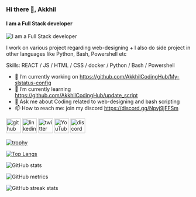### Hi there 👋, **Akkhil**
#### I am a **Full Stack developer**
![I am a Full Stack developer]()

I work on various project regarding web-designing + I also do side project in other languages like Python, Bash, Powershell etc

Skills: REACT / JS / HTML / CSS / docker / Python / Bash / Powershell

- 🔭 I’m currently working on https://github.com/AkkhilCodingHub/My-slstatus-config 
- 🌱 I’m currently learning https://github.com/AkkhilCodingHub/update_script 
- 💬 Ask me about Coding related to web-designing and bash scripting 
- 📫 How to reach me: join my discord https://discord.gg/Npvj9jFFSm 


[<img src='https://cdn.jsdelivr.net/npm/simple-icons@3.0.1/icons/github.svg' alt='github' height='40'>](https://github.com/https://github.com/TheGamingWinner)  [<img src='https://cdn.jsdelivr.net/npm/simple-icons@3.0.1/icons/linkedin.svg' alt='linkedin' height='40'>](https://www.linkedin.com/in/https://www.linkedin.com/in/akkhil-sharma-23a5a9267?utm_source=share&utm_campaign=share_via&utm_content=profile&utm_medium=android_app/)  [<img src='https://cdn.jsdelivr.net/npm/simple-icons@3.0.1/icons/twitter.svg' alt='twitter' height='40'>](https://twitter.com/https://x.com/05_akkhil)  [<img src='https://cdn.jsdelivr.net/npm/simple-icons@3.0.1/icons/youtube.svg' alt='YouTube' height='40'>](https://www.youtube.com/channel/https://youtube.com/@AkkhilHub)  [<img src='https://cdn.jsdelivr.net/npm/simple-icons@3.0.1/icons/discord.svg' alt='discord' height='40'>](https://discord.gg/Npvj9jFFSm)  

[![trophy](https://github-profile-trophy.vercel.app/?username=https://github.com/TheGamingWinner)](https://github.com/ryo-ma/github-profile-trophy)

[![Top Langs](https://github-readme-stats.vercel.app/api/top-langs/?username=https://github.com/TheGamingWinner)](https://github.com/anuraghazra/github-readme-stats)

![GitHub stats](https://github-readme-stats.vercel.app/api?username=https://github.com/TheGamingWinner&show_icons=true)  

![GitHub metrics](https://metrics.lecoq.io/https://github.com/TheGamingWinner)  

![GitHub streak stats](https://streak-stats.demolab.com/?user=https://github.com/TheGamingWinner)  





<!--
**TheGamingWinner/TheGamingWinner** is a ✨ _special_ ✨ repository because its `README.md` (this file) appears on your GitHub profile.

Here are some ideas to get you started:

- 🔭 I’m currently working on ...
- 🌱 I’m currently learning ...
- 👯 I’m looking to collaborate on ...
- 🤔 I’m looking for help with ...
- 💬 Ask me about ...
- 📫 How to reach me: ...
- 😄 Pronouns: ...
- ⚡ Fun fact: ...
-->
